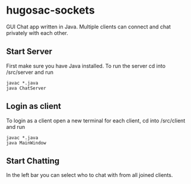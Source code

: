 # hugosac-sockets
GUI Chat app written in Java. Multiple clients can connect and chat privately with each other.

## Start Server
First make sure you have Java installed. To run the server cd into /src/server and run
```
javac *.java
java ChatServer
```

## Login as client
To login as a client open a new terminal for each client, cd into /src/client and run
```
javac *.java
java MainWindow
```

## Start Chatting
In the left bar you can select who to chat with from all joined clients.

